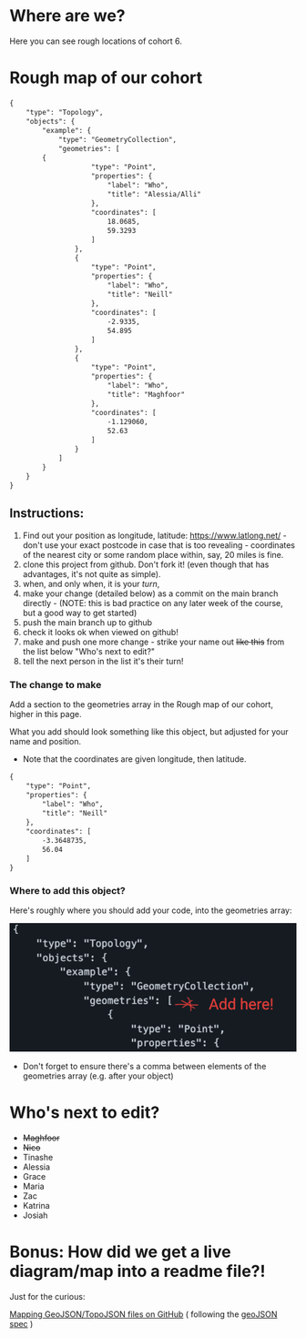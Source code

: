 # Where are we?

Here you can see rough locations of cohort 6.

# Rough map of our cohort

```topojson
{
    "type": "Topology",
    "objects": {
        "example": {
            "type": "GeometryCollection",
            "geometries": [
		{
                    "type": "Point",
                    "properties": {
                        "label": "Who",
                        "title": "Alessia/Alli"
                    },
                    "coordinates": [
                        18.0685,
                        59.3293
                    ]
                },
                {
                    "type": "Point",
                    "properties": {
                        "label": "Who",
                        "title": "Neill"
                    },
                    "coordinates": [
                        -2.9335,
                        54.895
                    ]
                },                
                {
                    "type": "Point",
                    "properties": {
                        "label": "Who",
                        "title": "Maghfoor"
                    },
                    "coordinates": [
                        -1.129060,
                        52.63
                    ]
                }
            ]
        }
    }
}
```

## Instructions:

1. Find out your position as longitude, latitude: https://www.latlong.net/ - don't use your exact postcode in case that is too revealing - coordinates of the nearest city or some random place within, say, 20 miles is fine.
1. clone this project from github.  Don't fork it!  (even though that has advantages, it's not quite as simple).
1. when, and only when, it is your *turn*,
1. make your change (detailed below) as a commit on the main branch directly - (NOTE: this is bad practice on any later week of the course, but a good way to get started)
1. push the main branch up to github
1. check it looks ok when viewed on github!
1. make and push one more change - strike your name out ~~like this~~ from the list below "Who's next to edit?"
1. tell the next person in the list it's their turn!


### The change to make

Add a section to the geometries array in the Rough map of our cohort, higher in this page.

What you add should look something like this object, but adjusted for your name and position.

-   Note that the coordinates are given longitude, then latitude.

```
{
    "type": "Point",
    "properties": {
        "label": "Who",
        "title": "Neill"
    },
    "coordinates": [
        -3.3648735,
        56.04
    ]
}
```

### Where to add this object?

Here's roughly where you should add your code, into the geometries array:

![illustration of where to add your code](extra-docs/where-to-add-code.png)

-   Don't forget to ensure there's a comma between elements of the geometries array (e.g. after your object)

# Who's next to edit?

* ~~Maghfoor~~
* ~~Nico~~
* Tinashe
* Alessia
* Grace
* Maria
* Zac
* Katrina
* Josiah


# Bonus: How did we get a live diagram/map into a readme file?!

Just for the curious:

[Mapping GeoJSON/TopoJSON files on GitHub](https://docs.github.com/en/repositories/working-with-files/using-files/working-with-non-code-files#mapping-geojsontopojson-files-on-github)
( following the [geoJSON spec](https://www.rfc-editor.org/rfc/rfc7946) )
